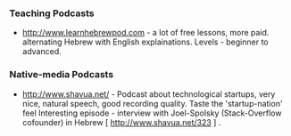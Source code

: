 
### Teaching Podcasts

 * http://www.learnhebrewpod.com - a lot of free lessons, more paid. alternating Hebrew with English explainations. Levels - beginner to advanced.

### Native-media Podcasts

 * http://www.shavua.net/ - Podcast about technological startups, very nice, natural speech, good recording quality. Taste the 'startup-nation' feel
 Interesting episode - interview with Joel-Spolsky (Stack-Overflow cofounder) in Hebrew [ http://www.shavua.net/323 ] .
 
